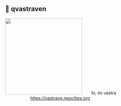 ## 🌙 qvastraven

<img src="https://github.com/user-attachments/assets/066883d1-08d4-4ce3-a91c-d3f12fa796d6" width="250" height="250">⠀⠀⠀hi, im vastra \
⠀⠀⠀⠀⠀⠀⠀⠀https://vastrave.neocities.org
